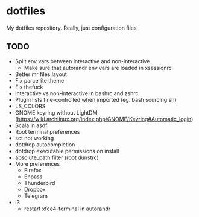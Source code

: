 # dotfiles
My dotfiles repository. Really, just configuration files

## TODO
- Split env vars between interactive and non-interactive
  + Make sure that autorandr env vars are loaded in xsessionrc
- Better mr files layout
- Fix parcellite theme
- Fix thefuck
- interactive vs non-interactive in bashrc and zshrc
- Plugin lists fine-controlled when imported (eg. bash sourcing sh)
- LS_COLORS
- GNOME keyring without LightDM
  (https://wiki.archlinux.org/index.php/GNOME/Keyring#Automatic_login)
- Scala in asdf
- Root terminal preferences
- sct not working
- dotdrop autocompletion
- dotdrop executable permissions on install
- absolute_path filter (root dunstrc)
- More preferences
  + Firefox
  + Enpass
  + Thunderbird
  + Dropbox
  + Telegram
- i3
  + restart xfce4-terminal in autorandr
